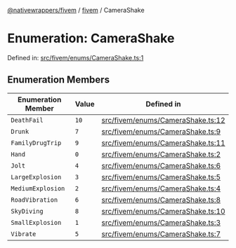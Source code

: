 [@nativewrappers/fivem](../../README.md) / [fivem](../README.md) / CameraShake

# Enumeration: CameraShake

Defined in: [src/fivem/enums/CameraShake.ts:1](https://github.com/nativewrappers/nativewrappers/blob/427b5ee59afa6efb7a0db0f5ab134f700c75b61b/src/fivem/enums/CameraShake.ts#L1)

## Enumeration Members

| Enumeration Member | Value | Defined in |
| ------ | ------ | ------ |
| <a id="deathfail"></a> `DeathFail` | `10` | [src/fivem/enums/CameraShake.ts:12](https://github.com/nativewrappers/nativewrappers/blob/427b5ee59afa6efb7a0db0f5ab134f700c75b61b/src/fivem/enums/CameraShake.ts#L12) |
| <a id="drunk"></a> `Drunk` | `7` | [src/fivem/enums/CameraShake.ts:9](https://github.com/nativewrappers/nativewrappers/blob/427b5ee59afa6efb7a0db0f5ab134f700c75b61b/src/fivem/enums/CameraShake.ts#L9) |
| <a id="familydrugtrip"></a> `FamilyDrugTrip` | `9` | [src/fivem/enums/CameraShake.ts:11](https://github.com/nativewrappers/nativewrappers/blob/427b5ee59afa6efb7a0db0f5ab134f700c75b61b/src/fivem/enums/CameraShake.ts#L11) |
| <a id="hand"></a> `Hand` | `0` | [src/fivem/enums/CameraShake.ts:2](https://github.com/nativewrappers/nativewrappers/blob/427b5ee59afa6efb7a0db0f5ab134f700c75b61b/src/fivem/enums/CameraShake.ts#L2) |
| <a id="jolt"></a> `Jolt` | `4` | [src/fivem/enums/CameraShake.ts:6](https://github.com/nativewrappers/nativewrappers/blob/427b5ee59afa6efb7a0db0f5ab134f700c75b61b/src/fivem/enums/CameraShake.ts#L6) |
| <a id="largeexplosion"></a> `LargeExplosion` | `3` | [src/fivem/enums/CameraShake.ts:5](https://github.com/nativewrappers/nativewrappers/blob/427b5ee59afa6efb7a0db0f5ab134f700c75b61b/src/fivem/enums/CameraShake.ts#L5) |
| <a id="mediumexplosion"></a> `MediumExplosion` | `2` | [src/fivem/enums/CameraShake.ts:4](https://github.com/nativewrappers/nativewrappers/blob/427b5ee59afa6efb7a0db0f5ab134f700c75b61b/src/fivem/enums/CameraShake.ts#L4) |
| <a id="roadvibration"></a> `RoadVibration` | `6` | [src/fivem/enums/CameraShake.ts:8](https://github.com/nativewrappers/nativewrappers/blob/427b5ee59afa6efb7a0db0f5ab134f700c75b61b/src/fivem/enums/CameraShake.ts#L8) |
| <a id="skydiving"></a> `SkyDiving` | `8` | [src/fivem/enums/CameraShake.ts:10](https://github.com/nativewrappers/nativewrappers/blob/427b5ee59afa6efb7a0db0f5ab134f700c75b61b/src/fivem/enums/CameraShake.ts#L10) |
| <a id="smallexplosion"></a> `SmallExplosion` | `1` | [src/fivem/enums/CameraShake.ts:3](https://github.com/nativewrappers/nativewrappers/blob/427b5ee59afa6efb7a0db0f5ab134f700c75b61b/src/fivem/enums/CameraShake.ts#L3) |
| <a id="vibrate"></a> `Vibrate` | `5` | [src/fivem/enums/CameraShake.ts:7](https://github.com/nativewrappers/nativewrappers/blob/427b5ee59afa6efb7a0db0f5ab134f700c75b61b/src/fivem/enums/CameraShake.ts#L7) |

